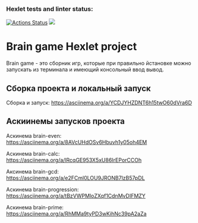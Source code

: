 ### Hexlet tests and linter status:
[![Actions Status](https://github.com/Madixxx22/python-project-49/workflows/hexlet-check/badge.svg)](https://github.com/Madixxx22/python-project-49/actions)
<a href="https://codeclimate.com/github/Madixxx22/python-project-49/maintainability"><img src="https://api.codeclimate.com/v1/badges/36af7edc4f02d1c8dc8a/maintainability" /></a>

# Brain game Hexlet project
Brain game - это сборник игр, которые при правильно йстановке можно запускать из терминала и имеющий консольный ввод вывод.

## Сборка проекта и локальный запуск

Сборка и запуск: https://asciinema.org/a/YCDJYHZDNT6h15twO60dVra6D

## Аскиинемы запусков проекта

Аскинема brain-even: https://asciinema.org/a/8AVcUHdOSv6Hbuvh1y05oh4EM

Аскинема brain-calc: https://asciinema.org/a/lRcqGE953X5xU86IrEPorCCOh

Аксинема brain-gcd: https://asciinema.org/a/e2FCml0LOU9JRONB7lzB57pDL

Аскинема brain-progression: https://asciinema.org/a/tBzVWPMloZXqf1CdnMvDIFMZY

Аскинема brain-prime: https://asciinema.org/a/RhMMa9tyPD3wKihNc39pA2aZa
